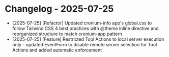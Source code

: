 # Changelog - 2025-07-25

- [2025-07-25] [Refactor] Updated cronium-info app's global.css to follow Tailwind CSS 4 best practices with @theme inline directive and reorganized structure to match cronium-app pattern
- [2025-07-25] [Feature] Restricted Tool Actions to local server execution only - updated EventForm to disable remote server selection for Tool Actions and added automatic enforcement
